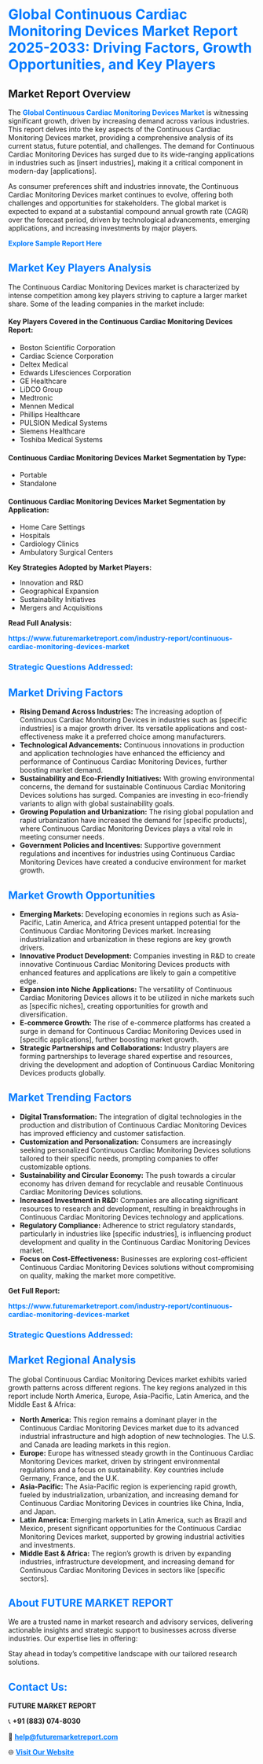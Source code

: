 <h1 style="color: #007BFF;">Global Continuous Cardiac Monitoring Devices Market Report 2025-2033: Driving Factors, Growth Opportunities, and Key Players</h1>

<section id="overview">
<h2>Market Report Overview</h2>
<p>The <a href="https://www.futuremarketreport.com/industry-report/continuous-cardiac-monitoring-devices-market" style="color: #007BFF; text-decoration: none;"><strong>Global Continuous Cardiac Monitoring Devices Market</strong></a> is witnessing significant growth, driven by increasing demand across various industries. This report delves into the key aspects of the Continuous Cardiac Monitoring Devices market, providing a comprehensive analysis of its current status, future potential, and challenges. The demand for Continuous Cardiac Monitoring Devices has surged due to its wide-ranging applications in industries such as [insert industries], making it a critical component in modern-day [applications].</p>
<p>As consumer preferences shift and industries innovate, the Continuous Cardiac Monitoring Devices market continues to evolve, offering both challenges and opportunities for stakeholders. The global market is expected to expand at a substantial compound annual growth rate (CAGR) over the forecast period, driven by technological advancements, emerging applications, and increasing investments by major players.</p>
</section>

<section id="overview">
<p><a href="https://www.futuremarketreport.com/request-sample/reportId=108444" style="color: #007BFF; text-decoration: none;"><strong>Explore Sample Report Here</strong></a></p>
</section>

<section id="key-players">
<h2 style="color: #007BFF;">Market Key Players Analysis</h2>
<p>The Continuous Cardiac Monitoring Devices market is characterized by intense competition among key players striving to capture a larger market share. Some of the leading companies in the market include:</p>
<h4>Key Players Covered in the Continuous Cardiac Monitoring Devices Report:</h4>
<ul><li>Boston Scientific Corporation</li><li>Cardiac Science Corporation</li><li>Deltex Medical</li><li>Edwards Lifesciences Corporation</li><li>GE Healthcare</li><li>LiDCO Group</li><li>Medtronic</li><li>Mennen Medical</li><li>Phillips Healthcare</li><li>PULSION Medical Systems</li><li>Siemens Healthcare</li><li>Toshiba Medical Systems</li></ul>
<h4>Continuous Cardiac Monitoring Devices Market Segmentation by Type:</h4>
<ul><li>Portable</li><li>Standalone</li></ul>

<h4>Continuous Cardiac Monitoring Devices Market Segmentation by Application:</h4>
<ul><li>Home Care Settings</li><li>Hospitals</li><li>Cardiology Clinics</li><li>Ambulatory Surgical Centers</li></ul>
<p><strong>Key Strategies Adopted by Market Players:</strong></p>
<ul>
<li>Innovation and R&D</li>
<li>Geographical Expansion</li>
<li>Sustainability Initiatives</li>
<li>Mergers and Acquisitions</li>
</ul>
</section>

<section>
<p><strong>Read Full Analysis: </strong></p><a href="https://www.futuremarketreport.com/industry-report/continuous-cardiac-monitoring-devices-market" style="color: #007BFF; text-decoration: none;"><strong>https://www.futuremarketreport.com/industry-report/continuous-cardiac-monitoring-devices-market</strong></a>
<h3 style="color: #007BFF;">Strategic Questions Addressed:</h3>
</section>

<section id="driving-factors">
<h2 style="color: #007BFF;">Market Driving Factors</h2>
<ul>
<li><strong>Rising Demand Across Industries:</strong> The increasing adoption of Continuous Cardiac Monitoring Devices in industries such as [specific industries] is a major growth driver. Its versatile applications and cost-effectiveness make it a preferred choice among manufacturers.</li>
<li><strong>Technological Advancements:</strong> Continuous innovations in production and application technologies have enhanced the efficiency and performance of Continuous Cardiac Monitoring Devices, further boosting market demand.</li>
<li><strong>Sustainability and Eco-Friendly Initiatives:</strong> With growing environmental concerns, the demand for sustainable Continuous Cardiac Monitoring Devices solutions has surged. Companies are investing in eco-friendly variants to align with global sustainability goals.</li>
<li><strong>Growing Population and Urbanization:</strong> The rising global population and rapid urbanization have increased the demand for [specific products], where Continuous Cardiac Monitoring Devices plays a vital role in meeting consumer needs.</li>
<li><strong>Government Policies and Incentives:</strong> Supportive government regulations and incentives for industries using Continuous Cardiac Monitoring Devices have created a conducive environment for market growth.</li>
</ul>
</section>

<section id="growth-opportunities">
<h2 style="color: #007BFF;">Market Growth Opportunities</h2>
<ul>
<li><strong>Emerging Markets:</strong> Developing economies in regions such as Asia-Pacific, Latin America, and Africa present untapped potential for the Continuous Cardiac Monitoring Devices market. Increasing industrialization and urbanization in these regions are key growth drivers.</li>
<li><strong>Innovative Product Development:</strong> Companies investing in R&D to create innovative Continuous Cardiac Monitoring Devices products with enhanced features and applications are likely to gain a competitive edge.</li>
<li><strong>Expansion into Niche Applications:</strong> The versatility of Continuous Cardiac Monitoring Devices allows it to be utilized in niche markets such as [specific niches], creating opportunities for growth and diversification.</li>
<li><strong>E-commerce Growth:</strong> The rise of e-commerce platforms has created a surge in demand for Continuous Cardiac Monitoring Devices used in [specific applications], further boosting market growth.</li>
<li><strong>Strategic Partnerships and Collaborations:</strong> Industry players are forming partnerships to leverage shared expertise and resources, driving the development and adoption of Continuous Cardiac Monitoring Devices products globally.</li>
</ul>
</section>

<section id="trending-factors">
<h2 style="color: #007BFF;">Market Trending Factors</h2>
<ul>
<li><strong>Digital Transformation:</strong> The integration of digital technologies in the production and distribution of Continuous Cardiac Monitoring Devices has improved efficiency and customer satisfaction.</li>
<li><strong>Customization and Personalization:</strong> Consumers are increasingly seeking personalized Continuous Cardiac Monitoring Devices solutions tailored to their specific needs, prompting companies to offer customizable options.</li>
<li><strong>Sustainability and Circular Economy:</strong> The push towards a circular economy has driven demand for recyclable and reusable Continuous Cardiac Monitoring Devices solutions.</li>
<li><strong>Increased Investment in R&D:</strong> Companies are allocating significant resources to research and development, resulting in breakthroughs in Continuous Cardiac Monitoring Devices technology and applications.</li>
<li><strong>Regulatory Compliance:</strong> Adherence to strict regulatory standards, particularly in industries like [specific industries], is influencing product development and quality in the Continuous Cardiac Monitoring Devices market.</li>
<li><strong>Focus on Cost-Effectiveness:</strong> Businesses are exploring cost-efficient Continuous Cardiac Monitoring Devices solutions without compromising on quality, making the market more competitive.</li>
</ul>
</section>

<section>
<p><strong>Get Full Report: </strong></p><a href="https://www.futuremarketreport.com/industry-report/continuous-cardiac-monitoring-devices-market" style="color: #007BFF; text-decoration: none;"><strong>https://www.futuremarketreport.com/industry-report/continuous-cardiac-monitoring-devices-market</strong></a>
<h3 style="color: #007BFF;">Strategic Questions Addressed:</h3>
</section>


<section id="regional-analysis">
<h2 style="color: #007BFF;">Market Regional Analysis</h2>
<p>The global Continuous Cardiac Monitoring Devices market exhibits varied growth patterns across different regions. The key regions analyzed in this report include North America, Europe, Asia-Pacific, Latin America, and the Middle East & Africa:</p>
<ul>
<li><strong>North America:</strong> This region remains a dominant player in the Continuous Cardiac Monitoring Devices market due to its advanced industrial infrastructure and high adoption of new technologies. The U.S. and Canada are leading markets in this region.</li>
<li><strong>Europe:</strong> Europe has witnessed steady growth in the Continuous Cardiac Monitoring Devices market, driven by stringent environmental regulations and a focus on sustainability. Key countries include Germany, France, and the U.K.</li>
<li><strong>Asia-Pacific:</strong> The Asia-Pacific region is experiencing rapid growth, fueled by industrialization, urbanization, and increasing demand for Continuous Cardiac Monitoring Devices in countries like China, India, and Japan.</li>
<li><strong>Latin America:</strong> Emerging markets in Latin America, such as Brazil and Mexico, present significant opportunities for the Continuous Cardiac Monitoring Devices market, supported by growing industrial activities and investments.</li>
<li><strong>Middle East & Africa:</strong> The region’s growth is driven by expanding industries, infrastructure development, and increasing demand for Continuous Cardiac Monitoring Devices in sectors like [specific sectors].</li>
</ul>
</section>

<footer>
<h2 style="color: #007BFF;">About FUTURE MARKET REPORT</h2>
<p>We are a trusted name in market research and advisory services, delivering actionable insights and strategic support to businesses across diverse industries. Our expertise lies in offering:</p>

<p>Stay ahead in today’s competitive landscape with our tailored research solutions.</p>

<h2 style="color: #007BFF;">Contact Us:</h2>
<p><strong>FUTURE MARKET REPORT</strong></p>
<p>📞 <strong>+91 (883) 074-8030</strong></p>
<p>📧 <strong><a href="mailto:help@futuremarketreport.com" style="color: #007BFF;">help@futuremarketreport.com</a></strong></p>
<p>🌐 <strong><a href="https://www.futuremarketreport.com/" style="color: #007BFF;">Visit Our Website</a></strong></p>
</footer>